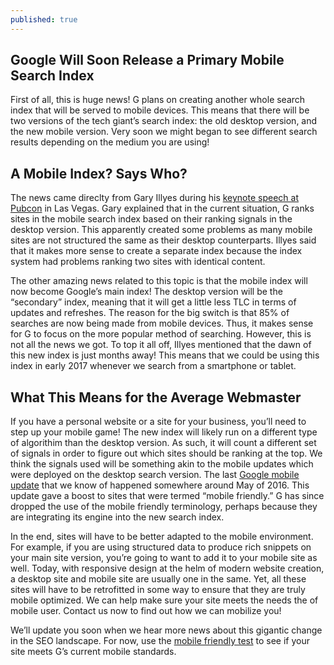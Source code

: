 ```yaml
---
published: true
---
```

## Google Will Soon Release a Primary Mobile Search Index

First of all, this is huge news! G plans on creating another whole search index that will be served to mobile devices. This means that there will be two versions of the tech giant’s search index: the old desktop version, and the new mobile version. Very soon we might began to see different search results depending on the medium you are using!

## A Mobile Index? Says Who?

The news came direclty from Gary Illyes during his [keynote speech at Pubcon](http://www.pubcon.com/keynote-gary-illyes-pubcon-las-vegas-2016) in Las Vegas. Gary explained that in the current situation, G ranks sites in the mobile search index based on their ranking signals in the desktop version. This apparently created some problems as many mobile sites are not structured the same as their desktop counterparts. Illyes said that it makes more sense to create a separate index because the index system had problems ranking two sites with identical content.

The other amazing news related to this topic is that the mobile index will now become Google’s main index! The desktop version will be the “secondary” index, meaning that it will get a little less TLC in terms of updates and refreshes. The reason for the big switch is that 85% of searches are now being made from mobile devices. Thus, it makes sense for G to focus on the more popular method of searching. However, this is not all the news we got. To top it all off, Illyes mentioned that the dawn of this new index is just months away! This means that we could be using this index in early 2017 whenever we search from a smartphone or tablet.

## What This Means for the Average Webmaster

If you have a personal website or a site for your business, you’ll need to step up your mobile game! The new index will likely run on a different type of algorithim than the desktop version. As such, it will count a different set of signals in order to figure out which sites should be ranking at the top. We think the signals used will be something akin to the mobile updates which were deployed on the desktop search version. The last [Google mobile update](https://webmasters.googleblog.com/2016/03/continuing-to-make-web-more-mobile.html) that we know of happened somewhere around May of 2016. This update gave a boost to sites that were termed “mobile friendly.” G has since dropped the use of the mobile friendly terminology, perhaps because they are integrating its engine into the new search index.

In the end, sites will have to be better adapted to the mobile environment. For example, if you are using structured data to produce rich snippets on your main site version, you’re going to want to add it to your mobile site as well. Today, with responsive design at the helm of modern website creation, a desktop site and mobile site are usually one in the same. Yet, all these sites will have to be retrofitted in some way to ensure that they are truly mobile optimized. We can help make sure your site meets the needs the of mobile user. Contact us now to find out how we can mobilize you!

We’ll update you soon when we hear more news about this gigantic change in the SEO landscape. For now, use the [mobile friendly test](https://www.google.com/webmasters/tools/mobile-friendly/) to see if your site meets G’s current mobile standards.
